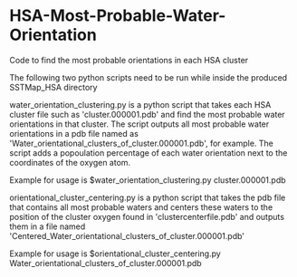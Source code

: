 # HSA-Most-Probable-Water-Orientation
Code to find the most probable orientations in each HSA cluster

The following two python scripts need to be run while inside the produced SSTMap_HSA directory


water_orientation_clustering.py is a python script that takes each HSA cluster file such as 'cluster.000001.pdb' and find the most probable water orientations in that cluster.
The script outputs all most probable water orientations in a pdb file named as 'Water_orientational_clusters_of_cluster.000001.pdb', for example.
The script adds a popoulation percentage of each water orientation next to the coordinates of the oxygen atom.

Example for usage is 
$water_orientation_clustering.py cluster.000001.pdb

orientational_cluster_centering.py is a python script that takes the pdb file that contains all most probable waters and centers these waters to the position of the cluster oxygen found in 'clustercenterfile.pdb' and outputs them in a file named 'Centered_Water_orientational_clusters_of_cluster.000001.pdb'

Example for usage is
$orientational_cluster_centering.py Water_orientational_clusters_of_cluster.000001.pdb



